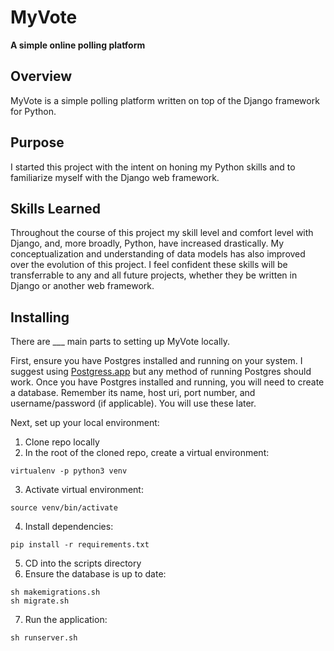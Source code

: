 # MyVote
**A simple online polling platform**

## Overview
MyVote is a simple polling platform written on top of the Django framework for Python.

## Purpose
I started this project with the intent on honing my Python skills and to familiarize myself with the Django web framework.

## Skills Learned
Throughout the course of this project my skill level and comfort level with Django, and, more broadly, Python, have increased drastically. My conceptualization and understanding of data models has also improved over the evolution of this project. I feel confident these skills will be transferrable to any and all future projects, whether they be written in Django or another web framework.

## Installing
There are ___ main parts to setting up MyVote locally.

First, ensure you have Postgres installed and running on your system. I suggest using [Postgress.app](https://postgresapp.com/) but any method of running Postgres should work. Once you have Postgres installed and running, you will need to create a database. Remember its name, host uri, port number, and username/password (if applicable). You will use these later.

Next, set up your local environment:
1. Clone repo locally
2. In the root of the cloned repo, create a virtual environment:
```
virtualenv -p python3 venv
```
3. Activate virtual environment:
```
source venv/bin/activate
```
4. Install dependencies:
```
pip install -r requirements.txt
```
5. CD into the scripts directory
6. Ensure the database is up to date:
```
sh makemigrations.sh
sh migrate.sh
```
7. Run the application:
```
sh runserver.sh
```
